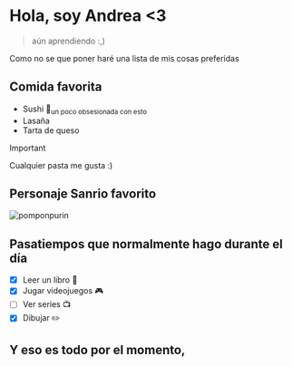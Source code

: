 # **Hola, soy Andrea <3**
> aún aprendiendo :,)

Como no se que poner haré una lista de mis cosas preferidas

## Comida favorita
- Sushi 🍣<sub>un poco obsesionada con esto</sub>
- Lasaña 
- Tarta de queso
>[!Important]
> Cualquier pasta me gusta :)
## Personaje Sanrio favorito 
![pomponpurin](https://static.wikia.nocookie.net/doblaje/images/8/81/Pompompurin.png/revision/latest?cb=20230927030529&path-prefix=es)
## Pasatiempos que normalmente hago durante el día
- [x] Leer un libro 📖
- [x] Jugar videojuegos 🎮
- [ ] Ver series 📺
- [x] Dibujar ✏️
## Y eso es todo por el momento,